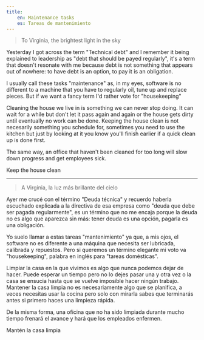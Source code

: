 ```yaml
---
title:
    en: Maintenance tasks
    es: Tareas de mantenimiento
---
```


> To Virginia, the brightest light in the sky

Yesterday I got across the term "Technical debt" and I remember it being explained to leadership as "debt that should be payed regularly", it's a term that doesn't resonate with me because debt is not something that appears out of nowhere: to have debt is an option, to pay it is an obligation.

I usually call these tasks "maintenance" as, in my eyes, software is no different to a machine that you have to regularly oil, tune up and replace pieces. But if we want a fancy term I'd rather vote for "housekeeping"

Cleaning the house we live in is something we can never stop doing. It can wait for a while but don't let it pass again and again or the house gets dirty until eventually no work can be done. Keeping the house clean is not necesarily something you schedule for, sometimes you need to use the kitchen but just by looking at it you know you'll finish earlier if a quick clean up is done first.

The same way, an office that haven't been cleaned for too long will slow down progress and get employees sick.

Keep the house clean

---

> A Virginia, la luz más brillante del cielo

Ayer me crucé con el término "Deuda técnica" y recuerdo haberla escuchado explicada a la directiva de esa empresa como "deuda que debe ser pagada regularmente", es un término que no me encaja porque la deuda no es algo que aparezca sin más: tener deuda es una opción, pagarla es una obligación.

Yo suelo llamar a estas tareas "mantenimiento" ya que, a mis ojos, el software no es diferente a una máquina que necesita ser lubricada, calibrada y repuestos. Pero si queremos un término elegante mi voto va "housekeeping", palabra en inglés para "tareas domésticas".

Limpiar la casa en la que vivimos es algo que nunca podemos dejar de hacer. Puede esperar un tiempo pero no lo dejes pasar una y otra vez o la casa se ensucia hasta que se vuelve imposible hacer ningún trabajo. Mantener la casa limpia no es necesariamente algo que se planifica, a veces necesitas usar la cocina pero solo con mirarla sabes que terminarás antes si primero haces una limpieza rápida.

De la misma forma, una oficina que no ha sido limpiada durante mucho tiempo frenará el avance y hará que los empleados enfermen.

Mantén la casa limpia
